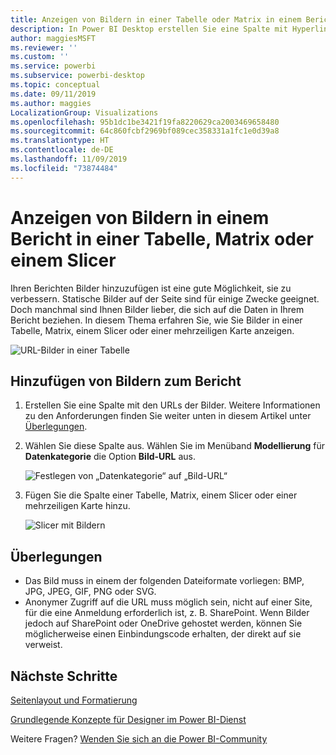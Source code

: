 ```yaml
---
title: Anzeigen von Bildern in einer Tabelle oder Matrix in einem Bericht
description: In Power BI Desktop erstellen Sie eine Spalte mit Hyperlinks zu Bildern. Fügen Sie diese Hyperlinks dann entweder in Power BI Desktop oder im Power BI-Dienst einer Berichtstabelle, Matrix, einem Slicer oder einer Karte mit mehreren Zeilen hinzu, um das Bild anzuzeigen.
author: maggiesMSFT
ms.reviewer: ''
ms.custom: ''
ms.service: powerbi
ms.subservice: powerbi-desktop
ms.topic: conceptual
ms.date: 09/11/2019
ms.author: maggies
LocalizationGroup: Visualizations
ms.openlocfilehash: 95b1dc1be3421f19fa8220629ca2003469658480
ms.sourcegitcommit: 64c860fcbf2969bf089cec358331a1fc1e0d39a8
ms.translationtype: HT
ms.contentlocale: de-DE
ms.lasthandoff: 11/09/2019
ms.locfileid: "73874484"
---
```

# <a name="display-images-in-a-table-matrix-or-slicer-in-a-report"></a>Anzeigen von Bildern in einem Bericht in einer Tabelle, Matrix oder einem Slicer

Ihren Berichten Bilder hinzuzufügen ist eine gute Möglichkeit, sie zu verbessern. Statische Bilder auf der Seite sind für einige Zwecke geeignet. Doch manchmal sind Ihnen Bilder lieber, die sich auf die Daten in Ihrem Bericht beziehen. In diesem Thema erfahren Sie, wie Sie Bilder in einer Tabelle, Matrix, einem Slicer oder einer mehrzeiligen Karte anzeigen. 

![URL-Bilder in einer Tabelle](media/power-bi-images-tables/power-bi-url-images-table.png)

## <a name="add-images-to-your-report"></a>Hinzufügen von Bildern zum Bericht

1. Erstellen Sie eine Spalte mit den URLs der Bilder. Weitere Informationen zu den Anforderungen finden Sie weiter unten in diesem Artikel unter [Überlegungen](#considerations).

1. Wählen Sie diese Spalte aus. Wählen Sie im Menüband **Modellierung** für **Datenkategorie** die Option **Bild-URL** aus.

    ![Festlegen von „Datenkategorie“ auf „Bild-URL“](media/power-bi-images-tables/power-bi-set-url-image.png)

1. Fügen Sie die Spalte einer Tabelle, Matrix, einem Slicer oder einer mehrzeiligen Karte hinzu.

    ![Slicer mit Bildern](media/power-bi-images-tables/power-bi-url-images-slicer.png)

## <a name="considerations"></a>Überlegungen

- Das Bild muss in einem der folgenden Dateiformate vorliegen: BMP, JPG, JPEG, GIF, PNG oder SVG.
- Anonymer Zugriff auf die URL muss möglich sein, nicht auf einer Site, für die eine Anmeldung erforderlich ist, z. B. SharePoint. Wenn Bilder jedoch auf SharePoint oder OneDrive gehostet werden, können Sie möglicherweise einen Einbindungscode erhalten, der direkt auf sie verweist. 


## <a name="next-steps"></a>Nächste Schritte

[Seitenlayout und Formatierung](/learn/modules/visuals-in-power-bi/12-formatting)

[Grundlegende Konzepte für Designer im Power BI-Dienst](service-basic-concepts.md)

Weitere Fragen? [Wenden Sie sich an die Power BI-Community](https://community.powerbi.com/)

